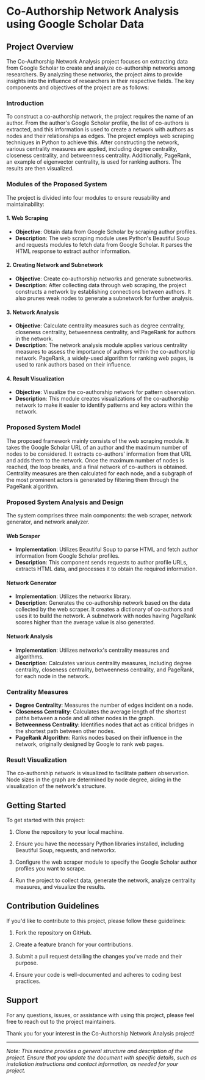 # Co-Authorship Network Analysis using Google Scholar Data

## Project Overview

The Co-Authorship Network Analysis project focuses on extracting data from Google Scholar to create and analyze co-authorship networks among researchers. By analyzing these networks, the project aims to provide insights into the influence of researchers in their respective fields. The key components and objectives of the project are as follows:

### Introduction

To construct a co-authorship network, the project requires the name of an author. From the author's Google Scholar profile, the list of co-authors is extracted, and this information is used to create a network with authors as nodes and their relationships as edges. The project employs web scraping techniques in Python to achieve this. After constructing the network, various centrality measures are applied, including degree centrality, closeness centrality, and betweenness centrality. Additionally, PageRank, an example of eigenvector centrality, is used for ranking authors. The results are then visualized.

### Modules of the Proposed System

The project is divided into four modules to ensure reusability and maintainability:

#### 1. Web Scraping

   - **Objective**: Obtain data from Google Scholar by scraping author profiles.
   - **Description**: The web scraping module uses Python's Beautiful Soup and requests modules to fetch data from Google Scholar. It parses the HTML response to extract author information.

#### 2. Creating Network and Subnetwork

   - **Objective**: Create co-authorship networks and generate subnetworks.
   - **Description**: After collecting data through web scraping, the project constructs a network by establishing connections between authors. It also prunes weak nodes to generate a subnetwork for further analysis.

#### 3. Network Analysis

   - **Objective**: Calculate centrality measures such as degree centrality, closeness centrality, betweenness centrality, and PageRank for authors in the network.
   - **Description**: The network analysis module applies various centrality measures to assess the importance of authors within the co-authorship network. PageRank, a widely-used algorithm for ranking web pages, is used to rank authors based on their influence.

#### 4. Result Visualization

   - **Objective**: Visualize the co-authorship network for pattern observation.
   - **Description**: This module creates visualizations of the co-authorship network to make it easier to identify patterns and key actors within the network.

### Proposed System Model

The proposed framework mainly consists of the web scraping module. It takes the Google Scholar URL of an author and the maximum number of nodes to be considered. It extracts co-authors' information from that URL and adds them to the network. Once the maximum number of nodes is reached, the loop breaks, and a final network of co-authors is obtained. Centrality measures are then calculated for each node, and a subgraph of the most prominent actors is generated by filtering them through the PageRank algorithm.

### Proposed System Analysis and Design

The system comprises three main components: the web scraper, network generator, and network analyzer.

#### Web Scraper

   - **Implementation**: Utilizes Beautiful Soup to parse HTML and fetch author information from Google Scholar profiles.
   - **Description**: This component sends requests to author profile URLs, extracts HTML data, and processes it to obtain the required information.

#### Network Generator

   - **Implementation**: Utilizes the networkx library.
   - **Description**: Generates the co-authorship network based on the data collected by the web scraper. It creates a dictionary of co-authors and uses it to build the network. A subnetwork with nodes having PageRank scores higher than the average value is also generated.

#### Network Analysis

   - **Implementation**: Utilizes networkx's centrality measures and algorithms.
   - **Description**: Calculates various centrality measures, including degree centrality, closeness centrality, betweenness centrality, and PageRank, for each node in the network.

### Centrality Measures

- **Degree Centrality**: Measures the number of edges incident on a node.
- **Closeness Centrality**: Calculates the average length of the shortest paths between a node and all other nodes in the graph.
- **Betweenness Centrality**: Identifies nodes that act as critical bridges in the shortest path between other nodes.
- **PageRank Algorithm**: Ranks nodes based on their influence in the network, originally designed by Google to rank web pages.

### Result Visualization

The co-authorship network is visualized to facilitate pattern observation. Node sizes in the graph are determined by node degree, aiding in the visualization of the network's structure.

## Getting Started

To get started with this project:

1. Clone the repository to your local machine.

2. Ensure you have the necessary Python libraries installed, including Beautiful Soup, requests, and networkx.

3. Configure the web scraper module to specify the Google Scholar author profiles you want to scrape.

4. Run the project to collect data, generate the network, analyze centrality measures, and visualize the results.

## Contribution Guidelines

If you'd like to contribute to this project, please follow these guidelines:

1. Fork the repository on GitHub.

2. Create a feature branch for your contributions.

3. Submit a pull request detailing the changes you've made and their purpose.

4. Ensure your code is well-documented and adheres to coding best practices.

## Support

For any questions, issues, or assistance with using this project, please feel free to reach out to the project maintainers.

Thank you for your interest in the Co-Authorship Network Analysis project!

--- 

*Note: This readme provides a general structure and description of the project. Ensure that you update the document with specific details, such as installation instructions and contact information, as needed for your project.*
